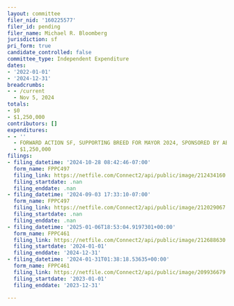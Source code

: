```yaml
---
layout: committee
filer_nid: '160225577'
filer_id: pending
filer_name: Michael R. Bloomberg
jurisdiction: sf
pri_form: true
candidate_controlled: false
committee_type: Independent Expenditure
dates:
- '2022-01-01'
- '2024-12-31'
breadcrumbs:
- - /current
  - Nov 5, 2024
totals:
- $0
- $1,250,000
contributors: []
expenditures:
- - ''
  - FORWARD ACTION SF, SUPPORTING BREED FOR MAYOR 2024, SPONSORED BY ABUNDANCE NETWORK
  - $1,250,000
filings:
- filing_datetime: '2024-10-28 08:42:46-07:00'
  form_name: FPPC497
  filing_link: https://netfile.com/Connect2/api/public/image/212434160
  filing_startdate: .nan
  filing_enddate: .nan
- filing_datetime: '2024-09-03 17:33:10-07:00'
  form_name: FPPC497
  filing_link: https://netfile.com/Connect2/api/public/image/212029067
  filing_startdate: .nan
  filing_enddate: .nan
- filing_datetime: '2025-01-06T18:53:04.9197301+00:00'
  form_name: FPPC461
  filing_link: https://netfile.com/Connect2/api/public/image/212688630
  filing_startdate: '2024-01-01'
  filing_enddate: '2024-12-31'
- filing_datetime: '2024-01-31T01:38:18.53635+00:00'
  form_name: FPPC461
  filing_link: https://netfile.com/Connect2/api/public/image/209936679
  filing_startdate: '2023-01-01'
  filing_enddate: '2023-12-31'

---
```

